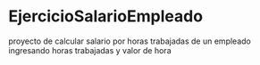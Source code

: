 # EjercicioSalarioEmpleado
proyecto de calcular salario por horas trabajadas  de un empleado ingresando horas trabajadas y valor de hora
